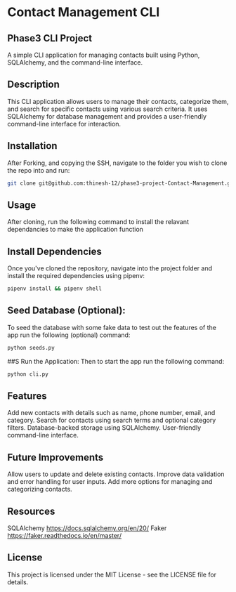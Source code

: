 # Contact Management CLI

## Phase3 CLI Project

A simple CLI application for managing contacts built using Python, SQLAlchemy, and the command-line interface.

## Description

This CLI application allows users to manage their contacts, categorize them, and search for specific contacts using various search criteria. 
It uses SQLAlchemy for database management and provides a user-friendly command-line interface for interaction.

## Installation

After Forking, and copying the SSH, navigate to the folder you wish to clone the repo into and run:

```bash
git clone git@github.com:thinesh-12/phase3-project-Contact-Management.git5
```

## Usage
After cloning, run the following command to install the relavant dependancies to make the application function

## Install Dependencies
Once you've cloned the repository, navigate into the project folder and install the required dependencies using pipenv:
```bash
pipenv install && pipenv shell
```

## Seed Database (Optional):
To seed the database with some fake data to test out the features of the app run the following (optional) command:
```bash
python seeds.py
```

##S Run the Application:
Then to start the app run the following command:

```bash
python cli.py
```

## Features 

Add new contacts with details such as name, phone number, email, and category.
Search for contacts using search terms and optional category filters.
Database-backed storage using SQLAlchemy.
User-friendly command-line interface.

## Future Improvements

Allow users to update and delete existing contacts.
Improve data validation and error handling for user inputs.
Add more options for managing and categorizing contacts.

## Resources
SQLAlchemy https://docs.sqlalchemy.org/en/20/
Faker  https://faker.readthedocs.io/en/master/

## License
This project is licensed under the MIT License - see the LICENSE file for details.
